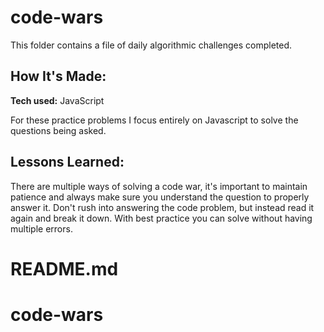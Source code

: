 # code-wars
This folder contains a file of daily algorithmic challenges completed. 


## How It's Made:

**Tech used:** JavaScript

For these practice problems I focus entirely on Javascript to solve the questions being asked. 

## Lessons Learned:
There are multiple ways of solving a code war, it's important to maintain patience and always make sure you understand the question to properly answer it. Don't rush into answering the code problem, but instead read it again and break it down. With best practice you can solve without having multiple errors.
# README.md
# code-wars
